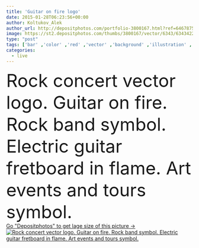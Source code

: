 ```yaml
---
title: 'Guitar on fire logo'
date: 2015-01-28T06:23:56+00:00
author: Koltukov_Alek
author_url: http://depositphotos.com/portfolio-3800167.html?ref=64678756
image: https://st2.depositphotos.com/thumbs/3800167/vector/6343/63434225/api_thumb_450.jpg?forcejpeg=true
type: "post"
tags: ['bar' ,'color' ,'red' ,'vector' ,'background' ,'illustration' ,'design' ,'isolated' ,'celebrity' ,'event' ,'metal' ,'sign' ,'party' ,'abstract' ,'restaurant' ,'black' ,'electric' ,'style' ,'grunge' ,'classic' ,'heavy' ,'symbol' ,'star' ,'festival' ,'icon' ,'night' ,'band' ,'cafe' ,'sound' ,'fire' ,'flame' ,'karaoke' ,'live' ,'music' ,'show' ,'template' ,'rock' ,'song' ,'concert' ,'club' ,'hard' ,'guitar' ,'jazz' ,'fiery' ,'logo' ,'acoustic' ,'arts' ,'touring' ,'fretboard' ,'spurts' ]
categories: 
  - live
---
```

<div aling="center">
            <font size="60"> Rock concert vector logo. Guitar on fire. Rock band symbol. Electric guitar fretboard in flame. Art events and tours symbol.</font>   
</div>
<div>
    <a href='https://depositphotos.com/63434225/stock-illustration-guitar-on-fire-logo.html?ref=64678756' target=_blank > Go "Depositphotos" to get lage size of this picture ->
        <img href='https://depositphotos.com/63434225/stock-illustration-guitar-on-fire-logo.html?ref=64678756' src='https://st2.depositphotos.com/3800167/6343/v/950/depositphotos_63434225-stock-illustration-guitar-on-fire-logo.jpg?forcejpeg=true' alt='Rock concert vector logo. Guitar on fire. Rock band symbol. Electric guitar fretboard in flame. Art events and tours symbol.' >
    </a>
</div>
